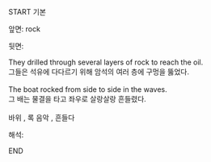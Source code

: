 START
기본

앞면:
rock


뒷면:
<div>They drilled through several layers of rock to reach the oil. </div><div>그들은 석유에 다다르기 위해 암석의 여러 층에 구멍을 뚫었다.</div><div><br></div><div><div>The boat rocked from side to side in the waves. </div><div>그 배는 물결을 타고 좌우로 살랑살랑 흔들렸다.</div></div><div><br></div><div>바위 , 록 음악  , 흔들다</div>


해석:
<!--ID: 1746614454581-->
END